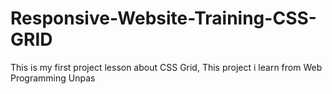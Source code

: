 # Responsive-Website-Training-CSS-GRID
This is my first project lesson about CSS Grid, This project i learn from Web Programming Unpas
